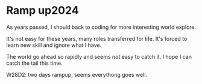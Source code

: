 # Ramp up2024
As years passed, I should back to coding for more interesting world explore.

It's not easy for these years,  many roles transferred for life. It's forced to learn new skill and ignore what I have. 

The world go ahead so rapidly and seems not easy to catch it. I hope I can catch the tail this time.

W28D2:  two days rampup, seems everythong goes well.

